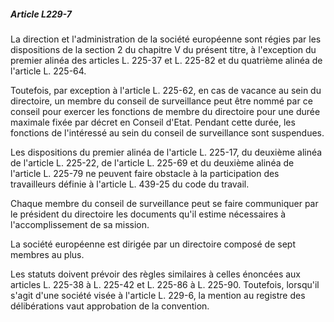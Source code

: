 ##### Article L229-7

La direction et l'administration de la société européenne sont régies par les dispositions de la section 2 du chapitre V du présent titre, à l'exception du premier alinéa des articles L. 225-37 et L. 225-82 et du quatrième alinéa de l'article L. 225-64.

Toutefois, par exception à l'article L. 225-62, en cas de vacance au sein du directoire, un membre du conseil de surveillance peut être nommé par ce conseil pour exercer les fonctions de membre du directoire pour une durée maximale fixée par décret en Conseil d'Etat. Pendant cette durée, les fonctions de l'intéressé au sein du conseil de surveillance sont suspendues.

Les dispositions du premier alinéa de l'article L. 225-17, du deuxième alinéa de l'article L. 225-22, de l'article L. 225-69 et du deuxième alinéa de l'article L. 225-79 ne peuvent faire obstacle à la participation des travailleurs définie à l'article L. 439-25 du code du travail.

Chaque membre du conseil de surveillance peut se faire communiquer par le président du directoire les documents qu'il estime nécessaires à l'accomplissement de sa mission.

La société européenne est dirigée par un directoire composé de sept membres au plus.

Les statuts doivent prévoir des règles similaires à celles énoncées aux articles L. 225-38 à L. 225-42 et L. 225-86 à L. 225-90. Toutefois, lorsqu'il s'agit d'une société visée à l'article L. 229-6, la mention au registre des délibérations vaut approbation de la convention.

